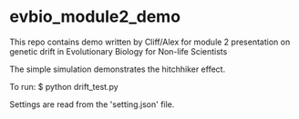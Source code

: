 # evbio_module2_demo
This repo contains demo written by Cliff/Alex for module 2 presentation on genetic drift in Evolutionary Biology for Non-life Scientists

The simple simulation demonstrates the hitchhiker effect.

To run: $ python drift_test.py

Settings are read from the 'setting.json' file. 
